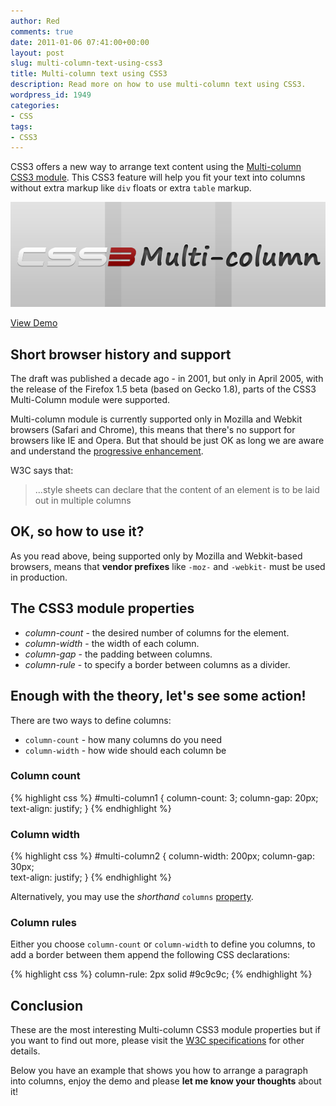 ```yaml
---
author: Red
comments: true
date: 2011-01-06 07:41:00+00:00
layout: post
slug: multi-column-text-using-css3
title: Multi-column text using CSS3
description: Read more on how to use multi-column text using CSS3.
wordpress_id: 1949
categories:
- CSS
tags:
- CSS3
---
```


CSS3 offers a new way to arrange text content using the [Multi-column CSS3 module](http://www.w3.org/TR/css3-multicol/). This CSS3 feature will help you fit your text into columns without extra markup like `div` floats or extra `table` markup.

![Multi column text using CSS3](/dist/uploads/2011/01/multi-column-css3.png)

<!-- more -->

[View Demo](/dist/uploads/2011/01/multi-column-css3.html)

## Short browser history and support

The draft was published a decade ago - in 2001, but only in April 2005, with the release of the Firefox 1.5 beta (based on Gecko 1.8), parts of the CSS3 Multi-Column module were supported.

Multi-column module is currently supported only in Mozilla and Webkit browsers (Safari and Chrome), this means that there's no support for browsers like IE and Opera. But that should be just OK as long we are aware and understand the [progressive enhancement](http://www.alistapart.com/articles/understandingprogressiveenhancement/).

W3C says that:

> ...style sheets can declare that the content of an element is to be laid out in multiple columns

## OK, so how to use it?

As you read above, being supported only by Mozilla and Webkit-based browsers, means that **vendor prefixes** like `-moz-` and `-webkit-` must be used in production.

## The CSS3 module properties

  * _column-count_ - the desired number of columns for the element.
  * _column-width_ - the width of each column.
  * _column-gap_ -  the padding between columns.
  * _column-rule_ - to specify a border between columns as a divider.

## Enough with the theory, let's see some action!

There are two ways to define columns: 

  * `column-count` - how many columns do you need
  * `column-width` - how wide should each column be

### Column count

{% highlight css %}
#multi-column1 {
  column-count: 3;
  column-gap: 20px;
  text-align: justify;
}
{% endhighlight %}

### Column width

{% highlight css %}
#multi-column2 {
  column-width: 200px;
  column-gap: 30px;  
  text-align: justify;
}
{% endhighlight %}

Alternatively, you may use the _shorthand_ `columns` [property](http://www.w3.org/TR/css3-multicol/#columns0).

### Column rules

Either you choose `column-count` or `column-width` to define you columns, to add a border between them append the following CSS declarations:

{% highlight css %}
column-rule: 2px solid #9c9c9c; 
{% endhighlight %}  

## Conclusion

These are the most interesting Multi-column CSS3 module properties but if you want to find out more, please visit the [W3C specifications](http://www.w3.org/TR/css3-multicol/) for other details.

Below you have an example that shows you how to arrange a paragraph into columns, enjoy the demo and please **let me know your thoughts** about it!